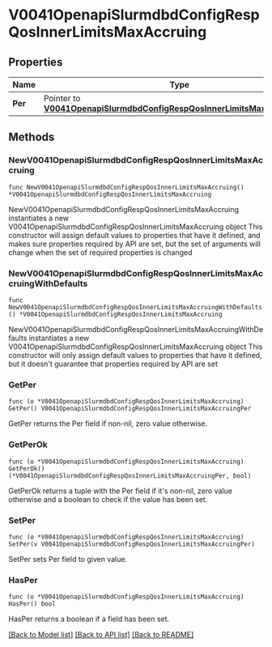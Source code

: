 # V0041OpenapiSlurmdbdConfigRespQosInnerLimitsMaxAccruing

## Properties

Name | Type | Description | Notes
------------ | ------------- | ------------- | -------------
**Per** | Pointer to [**V0041OpenapiSlurmdbdConfigRespQosInnerLimitsMaxAccruingPer**](V0041OpenapiSlurmdbdConfigRespQosInnerLimitsMaxAccruingPer.md) |  | [optional] 

## Methods

### NewV0041OpenapiSlurmdbdConfigRespQosInnerLimitsMaxAccruing

`func NewV0041OpenapiSlurmdbdConfigRespQosInnerLimitsMaxAccruing() *V0041OpenapiSlurmdbdConfigRespQosInnerLimitsMaxAccruing`

NewV0041OpenapiSlurmdbdConfigRespQosInnerLimitsMaxAccruing instantiates a new V0041OpenapiSlurmdbdConfigRespQosInnerLimitsMaxAccruing object
This constructor will assign default values to properties that have it defined,
and makes sure properties required by API are set, but the set of arguments
will change when the set of required properties is changed

### NewV0041OpenapiSlurmdbdConfigRespQosInnerLimitsMaxAccruingWithDefaults

`func NewV0041OpenapiSlurmdbdConfigRespQosInnerLimitsMaxAccruingWithDefaults() *V0041OpenapiSlurmdbdConfigRespQosInnerLimitsMaxAccruing`

NewV0041OpenapiSlurmdbdConfigRespQosInnerLimitsMaxAccruingWithDefaults instantiates a new V0041OpenapiSlurmdbdConfigRespQosInnerLimitsMaxAccruing object
This constructor will only assign default values to properties that have it defined,
but it doesn't guarantee that properties required by API are set

### GetPer

`func (o *V0041OpenapiSlurmdbdConfigRespQosInnerLimitsMaxAccruing) GetPer() V0041OpenapiSlurmdbdConfigRespQosInnerLimitsMaxAccruingPer`

GetPer returns the Per field if non-nil, zero value otherwise.

### GetPerOk

`func (o *V0041OpenapiSlurmdbdConfigRespQosInnerLimitsMaxAccruing) GetPerOk() (*V0041OpenapiSlurmdbdConfigRespQosInnerLimitsMaxAccruingPer, bool)`

GetPerOk returns a tuple with the Per field if it's non-nil, zero value otherwise
and a boolean to check if the value has been set.

### SetPer

`func (o *V0041OpenapiSlurmdbdConfigRespQosInnerLimitsMaxAccruing) SetPer(v V0041OpenapiSlurmdbdConfigRespQosInnerLimitsMaxAccruingPer)`

SetPer sets Per field to given value.

### HasPer

`func (o *V0041OpenapiSlurmdbdConfigRespQosInnerLimitsMaxAccruing) HasPer() bool`

HasPer returns a boolean if a field has been set.


[[Back to Model list]](../README.md#documentation-for-models) [[Back to API list]](../README.md#documentation-for-api-endpoints) [[Back to README]](../README.md)


